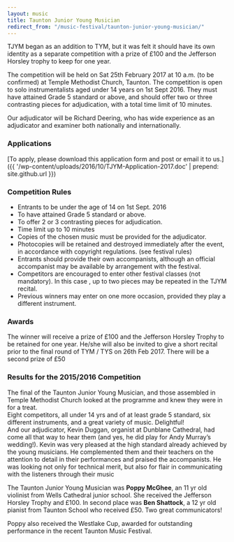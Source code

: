 ```yaml
---
layout: music
title: Taunton Junior Young Musician
redirect_from: "/music-festival/taunton-junior-young-musician/"
---
```


TJYM began as an addition to TYM, but it was felt it should have its own identity as a separate competition with a prize of £100 and the Jefferson Horsley trophy to keep for one year.

The competition will be held on Sat 25th February 2017 at 10 a.m. (to be confirmed) at Temple Methodist Church, Taunton. The competition is open to solo instrumentalists aged under 14 years on 1st Sept 2016. They must have attained Grade 5 standard or above, and should offer two or three contrasting pieces for adjudication, with a total time limit of 10 minutes.

Our adjudicator will be Richard Deering, who has wide experience as an adjudicator and examiner both nationally and internationally.

### Applications
[To apply, please download this application form and post or email it to us.]({{ '/wp-content/uploads/2016/10/TJYM-Application-2017.doc' | prepend: site.github.url }})

### Competition Rules
- Entrants to be under the age of 14 on 1st Sept. 2016<br />
- To have attained Grade 5 standard or above.<br />
- To offer 2 or 3 contrasting pieces for adjudication.<br />
- Time limit up to 10 minutes<br />
- Copies of the chosen music must be provided for the adjudicator.<br />
- Photocopies will be retained and destroyed immediately after the event, in accordance with copyright regulations. (see festival rules)<br />
- Entrants should provide their own accompanists, although an official accompanist may be available by arrangement with the festival.<br />
- Competitors are encouraged to enter other festival classes (not mandatory). In this case , up to two pieces may be repeated in the TJYM recital.
- Previous winners may enter on one more occasion, provided they play a different instrument.

### Awards
The winner will receive a prize of £100 and the Jefferson Horsley Trophy to be retained for one year. He/she will also be invited to give a short recital prior to the final round of TYM / TYS on 26th Feb 2017. There will be a second prize of £50

### Results for the 2015/2016 Competition
The final of the Taunton Junior Young Musician, and those assembled in Temple Methodist Church looked at the programme and knew they were in for a treat.<br />
Eight competitors, all under 14 yrs and of at least grade 5 standard, six different instruments, and a great variety of music.  Delightful!<br />
And our adjudicator, Kevin Duggan, organist at Dunblane Cathedral, had come all that way to hear them (and yes, he did play for Andy Murray’s wedding!).  Kevin was very pleased at the high standard already achieved by the young musicians. He complemented them and their teachers on the attention to detail in their performances and praised the accompanists. He was looking not only for technical merit, but also for flair in communicating with the listeners through their music

The Taunton Junior Young Musician was **Poppy McGhee**, an 11 yr old violinist from Wells Cathedral junior school. She received the Jefferson Horsley Trophy and £100. In second place was **Ben Shattock**, a 12 yr old pianist from Taunton School who received £50. Two great communicators!

Poppy also received the Westlake Cup, awarded for outstanding performance in the recent Taunton Music Festival.

